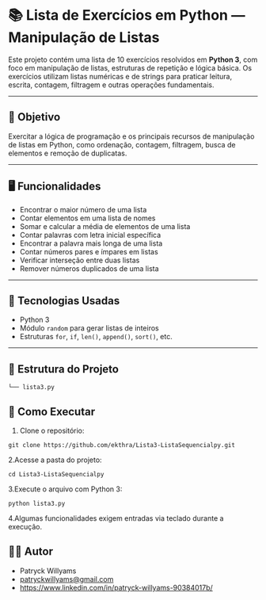 # 📚 Lista de Exercícios em Python — Manipulação de Listas

Este projeto contém uma lista de 10 exercícios resolvidos em **Python 3**, com foco em manipulação de listas, estruturas de repetição e lógica básica. Os exercícios utilizam listas numéricas e de strings para praticar leitura, escrita, contagem, filtragem e outras operações fundamentais.

---

## 🎯 Objetivo

Exercitar a lógica de programação e os principais recursos de manipulação de listas em Python, como ordenação, contagem, filtragem, busca de elementos e remoção de duplicatas.

---

## 🖥️ Funcionalidades

- Encontrar o maior número de uma lista  
- Contar elementos em uma lista de nomes  
- Somar e calcular a média de elementos de uma lista  
- Contar palavras com letra inicial específica  
- Encontrar a palavra mais longa de uma lista  
- Contar números pares e ímpares em listas  
- Verificar interseção entre duas listas  
- Remover números duplicados de uma lista

---

## 🧱 Tecnologias Usadas

- Python 3  
- Módulo `random` para gerar listas de inteiros  
- Estruturas `for`, `if`, `len()`, `append()`, `sort()`, etc.

---

## 📂 Estrutura do Projeto


    └── lista3.py



## 🚀 Como Executar

  1. Clone o repositório:

    git clone https://github.com/ekthra/Lista3-ListaSequencialpy.git

  2.Acesse a pasta do projeto:

    cd Lista3-ListaSequencialpy

  3.Execute o arquivo com Python 3:

    python lista3.py

  4.Algumas funcionalidades exigem entradas via teclado durante a execução.

## 🙋‍♂️ Autor

  - Patryck Willyams
  - patryckwillyams@gmail.com
  - https://www.linkedin.com/in/patryck-willyams-90384017b/
